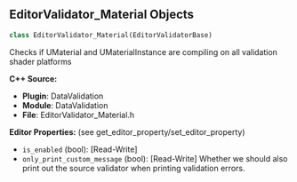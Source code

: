 ## EditorValidator_Material Objects

```python
class EditorValidator_Material(EditorValidatorBase)
```

Checks if UMaterial and UMaterialInstance are compiling on all validation shader platforms

**C++ Source:**

- **Plugin**: DataValidation
- **Module**: DataValidation
- **File**: EditorValidator_Material.h

**Editor Properties:** (see get_editor_property/set_editor_property)

- ``is_enabled`` (bool):  [Read-Write]
- ``only_print_custom_message`` (bool):  [Read-Write] Whether we should also print out the source validator when printing validation errors.

<a id="unreal.ValidationMaterial"></a>